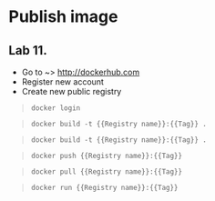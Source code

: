 # Publish image

## Lab 11. 

- Go to ~> http://dockerhub.com
- Register new account
- Create new public registry

> `docker login`

> `docker build -t {{Registry name}}:{{Tag}} .`

> `docker build -t {{Registry name}}:{{Tag}} .`

> `docker push {{Registry name}}:{{Tag}}`

> `docker pull {{Registry name}}:{{Tag}}`

> `docker run {{Registry name}}:{{Tag}}`
